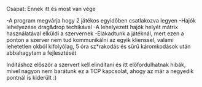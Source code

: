 Csapat: Ennek itt és most van vége

-A program megvárja hogy 2 játékos egyidőben csatlakozva legyen
-Hajók lehelyezése drag&drop techikával
-A lehelyezett hajók helyét mátrix használatával elküldi a szervernek
-Elakadtunk a játéknál, mert ezen a ponton a szerver nem tud kommunikálni az egyik klienssel, valami lehetetlen okból kifolyólag, 5 óra sz*rakodás és sűrű káromkodások után abbahagytam a fejlesztését

Indításhoz először a szervert kell elindítani és itt előfordulhatnak hibák, mivel nagyon nem barátunk ez a TCP kapcsolat, ahogy az már a negyedik pontnál is kiderült :)
